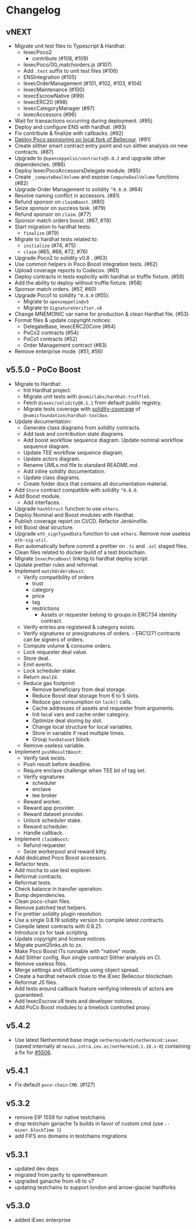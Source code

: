 # Changelog

## vNEXT
- Migrate unit test files to Typescript & Hardhat:
    - IexecPoco2
        - contribute (#108, #109)
    - IexecPoco/00_matchorders.js (#107)
    - Add `.test` suffix to unit test files (#106)
    - ENSIntegration (#105)
    - IexecOrderManagement (#101, #102, #103, #104)
    - IexecMaintenance (#100)
    - IexecEscrowNative (#99)
    - IexecERC20 (#98)
    - IexecCategoryManager (#97)
    - IexecAccessors (#96)
- Wait for transactions occurring during deployment. (#95)
- Deploy and configure ENS with hardhat. (#93)
- Fix contribute & finalize with callbacks. (#92)
- [Deploy Poco sponsoring on local fork of Bellecour](./scripts/sponsoring/README.md). (#91)
- Create slither smart contract entry point and run slither analysis on new contracts. (#87)
- Upgrade to `@openzeppelin/contracts@5.0.2` and upgrade other dependencies. (#86)
- Deploy IexecPocoAccessorsDelegate module. (#85)
- Create `_computeDealVolume` and expose `ComputeDealVolume` functions (#82)
- Upgrade Order Management to solidity `^0.8.0`. (#84)
- Resolve naming conflict in accessors. (#81)
- Refund sponsor on `claimBoost`. (#80)
- Seize sponsor on success task. (#79)
- Refund sponsor on `claim`. (#77)
- Sponsor match orders boost. (#67, #78)
- Start migration to hardhat tests:
    - `finalize` (#79)
- Migrate to hardhat tests related to:
    - `initialize` (#74, #75)
    - `claim` (#65, #66, #72, #76)
- Upgrade Poco2 to solidity v0.8 . (#63)
- Use common helpers in Poco Boost integration tests. (#62)
- Upload coverage reports to Codecov. (#61)
- Deploy contracts in tests explicitly with hardhat or truffle fixture. (#59)
- Add the ability to deploy without truffle fixture. (#58)
- Sponsor match orders. (#57, #60)
- Upgrade Poco1 to solidity `^0.8.0` (#55):
    - Migrate to `openzeppelin@v5`
    - Migrate to `SignatureVerifier.v8`
- Change MNEMONIC var name for production & clean Hardhat file. (#53)
- Format files & update copyright notices:
    - DelegateBase, IexecERC20Core (#64)
    - PoCo2 contracts (#54)
    - PoCo1 contracts (#52)
    - Order Management contract (#83)
- Remove enterprise mode. (#51, #56)

## v5.5.0 - PoCo Boost
- Migrate to Hardhat:
    - Init Hardhat project.
    - Migrate unit tests with `@nomiclabs/hardhat-truffle5`.
    - Fetch `@iexec/solidity@0.1.1` from default public registry.
    - Migrate tests coverage with [solidity-coverage](https://github.com/sc-forks/solidity-coverage) of `@nomicfoundation/hardhat-toolbox`.
- Update documentation:
    - Generate class diagrams from solidity contracts.
    - Add task and contribution state diagrams.
    - Add boost workflow sequence diagram. Update nominal workflow sequence diagram.
    - Update TEE workflow sequence diagram.
    - Update actors diagram.
    - Rename UMLs.md file to standard README.md.
    - Add inline solidity documentation.
    - Update class diagrams.
    - Create folder docs that contains all documentation material.
- Add `Store` contract compatible with solidity `^0.8.0`.
- Add Boost module.
    - Add interfaces.
- Upgrade `hashStruct` function to use `ethers`.
- Deploy Nominal and Boost modules with Hardhat.
- Publish coverage report on CI/CD. Refactor Jenkinsfile.
- Init Boost deal structure.
- Upgrade `eth_signTypedData` function to use `ethers`. Remove now useless `eth-sig-util`.
- Run automatically before commit a prettier on `.ts` and `.sol` staged files.
- Clean files related to docker build of a test blockchain.
- Migrate `IexecPocoBoost` linking to hardhat deploy script.
- Update prettier rules and reformat.
- Implement `matchOrdersBoost`:
    - Verify compatibility of orders
        - trust
        - category
        - price
        - tag
        - restrictions
            - Assets or requester belong to groups in ERC734 identity contract.
    - Verify entries are registered & category exists.
    - Verify signatures or presignatures of orders.
            - ERC1271 contracts can be signers of orders.
    - Compute volume & consume orders.
    - Lock requester deal value.
    - Store deal.
    - Emit events.
    - Lock scheduler stake.
    - Return `dealId`.
    - Reduce gas footprint:
        - Remove beneficiary from deal storage.
        - Reduce Boost deal storage from 6 to 5 slots.
        - Reduce gas consumption on `lock()` calls.
        - Cache addresses of assets and requester from arguments.
        - Init local vars and cache order category.
        - Optimize deal storing by slot.
        - Change local structure for local variables.
        - Store in variable if read multiple times.
        - Group `hasDataset` block.
    - Remove useless variable.
- Implement `pushResultBoost`:
    - Verify task exists.
    - Push result before deadline.
    - Require enclave challenge when TEE bit of tag set.
    - Verify signatures
        - scheduler
        - enclave
        - tee broker
    - Reward worker.
    - Reward app provider.
    - Reward dataset provider.
    - Unlock scheduler stake.
    - Reward scheduler.
    - Handle callback.
- Implement `claimBoost`:
    - Refund requester.
    - Seize workerpool and reward kitty.
- Add dedicated Poco Boost accessors.
- Refactor tests.
- Add mocha to use test explorer.
- Reformat contracts.
- Reformat tests.
- Check balance in transfer operation.
- Bump dependencies.
- Clean poco-chain files.
- Remove patched test helpers.
- Fix prettier solidity plugin resolution.
- Use a single 0.8.19 solidity version to compile latest contracts.
- Compile latest contracts with 0.8.21.
- Introduce zx for task scripting.
- Update copyright and license notices.
- Migrate puml2links.sh to zx.
- Make Poco Boost ITs runnable with "native" mode.
- Add Slither config. Run single contract Slither analysis on CI.
- Remove useless files.
- Merge settings and v8Settings using object spread.
- Create a hardhat network close to the iExec Bellecour blockchain.
- Reformat JS files.
- Add tests around callback feature verifying interests of actors are guaranteed.
- Add IexecEscrow.v8 tests and developer notices.
- Add PoCo Boost modules to a timelock controlled proxy.

## v5.4.2
- Use latest Nethermind base image `nethermindeth/nethermind:iexec`
(saved internally at `nexus.intra.iex.ec/nethermind:1.18.x-0`)
containing a fix for [#5506](https://github.com/NethermindEth/nethermind/issues/5506).

## v5.4.1

- Fix default `poco-chain` `CMD`. (#127)

## v5.3.2

- remove EIP 1559 for native testchains
- drop testchain ganache 1s builds in favor of custom cmd (use `--miner.blockTime 1`)
- add FIFS ens domains in testchains migrations

## v5.3.1

- updated dev deps
- migrated from parity to openethereum
- upgraded ganache from v6 to v7
- updating testchains to support london and arrow-glacier hardforks

## v5.3.0

- added iExec enterprise
